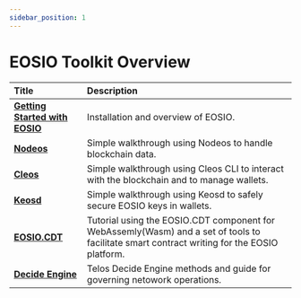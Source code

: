 ```yaml
---
sidebar_position: 1
---
```



# EOSIO Toolkit Overview

| Title | Description |
| :--- | :--- |
| [**Getting Started with EOSIO**](nodeos.md) | Installation and overview of EOSIO. |
| [**Nodeos**](nodeos.md) | Simple walkthrough using Nodeos to handle blockchain data. |
| [**Cleos**](cleos.md) | Simple walkthrough using Cleos CLI to interact with the blockchain and to manage wallets. |
| [**Keosd**](keosd.md) | Simple walkthrough using Keosd to safely secure EOSIO keys in wallets. |
| [**EOSIO.CDT**](eosio.cdt.md) | Tutorial using the EOSIO.CDT component for WebAssemly(Wasm) and a set of tools to facilitate smart contract writing for the EOSIO platform. |
| [**Decide Engine**](decide_engine.md) | Telos Decide Engine methods and guide for governing netowork operations.  |